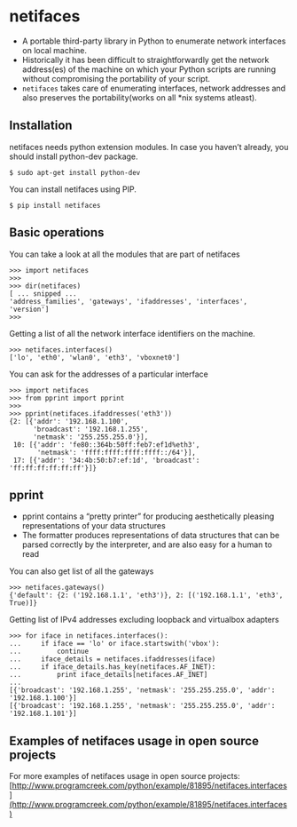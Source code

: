 # netifaces

- A portable third-party library in Python to enumerate network interfaces on local machine.
- Historically it has been difficult to straightforwardly get the network address(es) of the machine on which your Python scripts are running without compromising the portability of your script.
- `netifaces` takes care of enumerating interfaces, network addresses and also preserves the portability(works on all *nix systems atleast).

## Installation

netifaces needs python extension modules. In case you haven’t already, you should install python-dev package.

```
$ sudo apt-get install python-dev
```

You can install netifaces using PIP.

```
$ pip install netifaces
```

## Basic operations

You can take a look at all the modules that are part of netifaces

```
>>> import netifaces
>>> 
>>> dir(netifaces)
[ ... snipped ...
'address_families', 'gateways', 'ifaddresses', 'interfaces', 'version']
>>> 
```

Getting a list of all the network interface identifiers on the machine.

```
>>> netifaces.interfaces()
['lo', 'eth0', 'wlan0', 'eth3', 'vboxnet0']
```

You can ask for the addresses of a particular interface

```
>>> import netifaces
>>> from pprint import pprint
>>>
>>> pprint(netifaces.ifaddresses('eth3'))
{2: [{'addr': '192.168.1.100',
      'broadcast': '192.168.1.255',
      'netmask': '255.255.255.0'}],
 10: [{'addr': 'fe80::364b:50ff:feb7:ef1d%eth3',
       'netmask': 'ffff:ffff:ffff:ffff::/64'}],
 17: [{'addr': '34:4b:50:b7:ef:1d', 'broadcast': 'ff:ff:ff:ff:ff:ff'}]}
```

## pprint

- pprint contains a “pretty printer” for producing aesthetically pleasing representations of your data structures
- The formatter produces representations of data structures that can be parsed correctly by the interpreter, and are also easy for a human to read

You can also get list of all the gateways

```
>>> netifaces.gateways()
{'default': {2: ('192.168.1.1', 'eth3')}, 2: [('192.168.1.1', 'eth3', True)]}
```

Getting list of IPv4 addresses excluding loopback and virtualbox adapters

```
>>> for iface in netifaces.interfaces():
...     if iface == 'lo' or iface.startswith('vbox'):
...         continue
...     iface_details = netifaces.ifaddresses(iface)
...     if iface_details.has_key(netifaces.AF_INET):
...         print iface_details[netifaces.AF_INET]
... 
[{'broadcast': '192.168.1.255', 'netmask': '255.255.255.0', 'addr': '192.168.1.100'}]
[{'broadcast': '192.168.1.255', 'netmask': '255.255.255.0', 'addr': '192.168.1.101'}]
```

## Examples of netifaces usage in open source projects

For more examples of netifaces usage in open source projects: [http://www.programcreek.com/python/example/81895/netifaces.interfaces](http://www.programcreek.com/python/example/81895/netifaces.interfaces)

